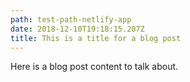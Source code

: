 ```yaml
---
path: test-path-netlify-app
date: 2018-12-10T19:18:15.207Z
title: This is a title for a blog post
---
```

Here is a blog post content to talk about.
